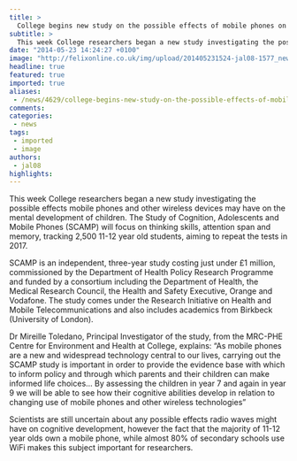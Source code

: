 ```yaml
---
title: >
  College begins new study on the possible effects of mobile phones on child cognitive development
subtitle: >
  This week College researchers began a new study investigating the possible effects mobile phones and other wireless devices may have on the mental development of children.
date: "2014-05-23 14:24:27 +0100"
image: "http://felixonline.co.uk/img/upload/201405231524-jal08-1577_news_phone_ellen_mathieson.jpg"
headline: true
featured: true
imported: true
aliases:
 - /news/4629/college-begins-new-study-on-the-possible-effects-of-mobile-phones-on-child-cognitive-development
comments:
categories:
 - news
tags:
 - imported
 - image
authors:
 - jal08
highlights:
---
```


This week College researchers began a new study investigating the possible effects mobile phones and other wireless devices may have on the mental development of children. The Study of Cognition, Adolescents and Mobile Phones (SCAMP) will focus on thinking skills, attention span and memory, tracking 2,500 11-12 year old students, aiming to repeat the tests in 2017.

SCAMP is an independent, three-year study costing just under £1 million, commissioned by the Department of Health Policy Research Programme and funded by a consortium including the Department of Health, the Medical Research Council, the Health and Safety Executive, Orange and Vodafone. The study comes under the Research Initiative on Health and Mobile Telecommunications and also includes academics from Birkbeck (University of London).

Dr Mireille Toledano, Principal Investigator of the study, from the MRC-PHE Centre for Environment and Health at College, explains: “As mobile phones are a new and widespread technology central to our lives, carrying out the SCAMP study is important in order to provide the evidence base with which to inform policy and through which parents and their children can make informed life choices… By assessing the children in year 7 and again in year 9 we will be able to see how their cognitive abilities develop in relation to changing use of mobile phones and other wireless technologies”

Scientists are still uncertain about any possible effects radio waves might have on cognitive development, however the fact that the majority of 11-12 year olds own a mobile phone, while almost 80% of secondary schools use WiFi makes this subject important for researchers.
